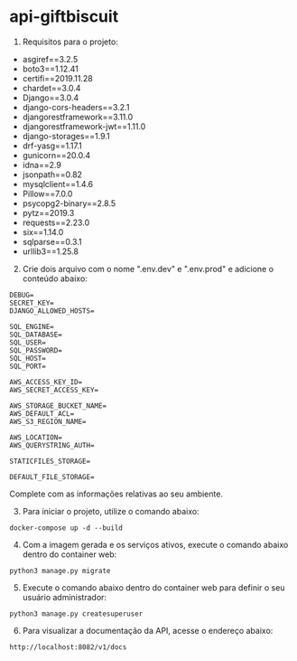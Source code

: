 # api-giftbiscuit

1) Requisitos para o projeto:

- asgiref==3.2.5
- boto3==1.12.41
- certifi==2019.11.28
- chardet==3.0.4
- Django==3.0.4
- django-cors-headers==3.2.1
- djangorestframework==3.11.0
- djangorestframework-jwt==1.11.0
- django-storages==1.9.1
- drf-yasg==1.17.1
- gunicorn==20.0.4
- idna==2.9
- jsonpath==0.82
- mysqlclient==1.4.6
- Pillow==7.0.0
- psycopg2-binary==2.8.5
- pytz==2019.3
- requests==2.23.0
- six==1.14.0
- sqlparse==0.3.1
- urllib3==1.25.8

2) Crie dois arquivo com o nome ".env.dev" e ".env.prod" e adicione o conteúdo abaixo:

```
DEBUG=
SECRET_KEY=
DJANGO_ALLOWED_HOSTS=

SQL_ENGINE=
SQL_DATABASE=
SQL_USER=
SQL_PASSWORD=
SQL_HOST=
SQL_PORT=

AWS_ACCESS_KEY_ID=
AWS_SECRET_ACCESS_KEY=

AWS_STORAGE_BUCKET_NAME=
AWS_DEFAULT_ACL=
AWS_S3_REGION_NAME=

AWS_LOCATION=
AWS_QUERYSTRING_AUTH=

STATICFILES_STORAGE=

DEFAULT_FILE_STORAGE=
```

Complete com as informações relativas ao seu ambiente.

3) Para iniciar o projeto, utilize o comando abaixo:

```
docker-compose up -d --build
```

4) Com a imagem gerada e os serviços ativos, execute o comando abaixo dentro do container web:

```
python3 manage.py migrate
```

5) Execute o comando abaixo dentro do container web para definir o seu usuário administrador:

```
python3 manage.py createsuperuser
```

6) Para visualizar a documentação da API, acesse o endereço abaixo:

```
http://localhost:8082/v1/docs
```